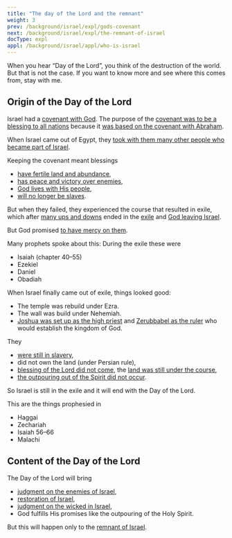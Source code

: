 ```yaml
---
title: "The day of the Lord and the remnant"
weight: 3
prev: /background/israel/expl/gods-covenant
next: /background/israel/expl/the-remnant-of-israel
docType: expl
appl: /background/israel/appl/who-is-israel
---
```


When you hear “Day of the Lord”, you think of the destruction of the world. But that is not the case. If you want to know more and see where this comes from, stay with me.

## Origin of the Day of the Lord

<a name="674e"></a>
Israel had a [covenant with God](/background/israel/expl/gods-covenant). The purpose of the [covenant was to be a blessing to all nations](https://www.bibleserver.com/NIV/Genesis12%3A2-3) because it [was based on the covenant with Abraham](https://www.bibleserver.com/NIV/Exodus3%3A6).

When Israel came out of Egypt, they [took with them many other people who became part of Israel](https://www.bibleserver.com/NIV/Exodus12%3A38).

Keeping the covenant meant blessings

- [have fertile land and abundance](https://www.bibleserver.com/NIV/Leviticus26%3A3-5),
- [has peace and victory over enemies](https://www.bibleserver.com/NIV/Leviticus26%3A6-8),
- [God lives with His people](https://www.bibleserver.com/NIV/Leviticus26%3A11-12),
- [will no longer be slaves](https://www.bibleserver.com/NIV/Leviticus26%3A13).

But when they failed, they experienced the course that resulted in exile, which after [many ups and downs](https://www.bibleserver.com/NIV/Judges2%3A6-22) ended in the [exile](https://www.bibleserver.com/NIV/2%20Chronicles36%3A15-23) and [God leaving Israel](https://www.bibleserver.com/NIV/Ezekiel11%3A22-24).

But God promised [to have mercy on them](https://www.bibleserver.com/NIV/Leviticus26%3A40-46).

Many prophets spoke about this: During the exile these were

- Isaiah (chapter 40–55)
- Ezekiel
- Daniel
- Obadiah

When Israel finally came out of exile, things looked good:

- The temple was rebuild under Ezra.
- The wall was build under Nehemiah.
- [Joshua was set up as the high priest](https://www.bibleserver.com/NIV/Zechariah3) and [Zerubbabel as the ruler](https://www.bibleserver.com/NIV/Zechariah4) who would establish the kingdom of God.

They

- [were still in slavery](https://www.bibleserver.com/NIV/Ezra9),
- did not own the land (under Persian rule),
- [blessing of the Lord did not come](https://www.bibleserver.com/NIV/Haggai1%3A7-12), the [land was still under the course](https://www.bibleserver.com/NIV/Malachi3%3A10-11),
- [the outpouring out of the Spirit did not occur](https://www.bibleserver.com/NIV/Ezekiel36%3A25-27).

So Israel is still in the exile and it will end with the Day of the Lord.

This are the things prophesied in

- Haggai
- Zechariah
- Isaiah 56–66
- Malachi

## Content of the Day of the Lord

<a name="1d83"></a>
The Day of the Lord will bring

- [judgment on the enemies of Israel](https://www.bibleserver.com/NIV/Joel2%3A1-11),
- [restoration of Israel](https://www.bibleserver.com/NIV/Joel2%3A12-27),
- [judgment on the wicked in Israel](https://www.bibleserver.com/NIV/Zephaniah1%3A4-9),
- God fulfills His promises like the outpouring of the Holy Spirit.

But this will happen only to the [remnant of Israel](/background/israel/expl/the-remnant-of-israel).

